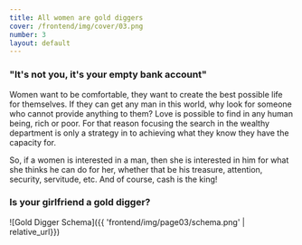 ```yaml
---
title: All women are gold diggers
cover: /frontend/img/cover/03.png
number: 3
layout: default
---
```


### "It's not you, it's your empty bank account"

Women want to be comfortable, they want to create the best possible life for themselves. If they can get any man in this world, why look for someone who cannot provide anything to them? Love is possible to find in any human being, rich or poor. For that reason focusing the search in the wealthy department is only a strategy in to achieving what they know they have the capacity for. 

So, if a women is interested in a man, then she is interested in him for what she thinks he can do for her, whether that be his treasure, attention, security, servitude, etc. And of course, cash is the king!

### Is your girlfriend a gold digger? 

<p class="fullscreen schema" markdown="1">
    ![Gold Digger Schema]({{ 'frontend/img/page03/schema.png' | relative_url}})
</p>



